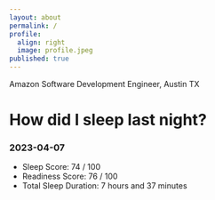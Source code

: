 ```yaml
---
layout: about
permalink: /
profile:
  align: right
  image: profile.jpeg
published: true
---
```


Amazon Software Development Engineer, Austin TX

# How did I sleep last night? 
### 2023-04-07
- Sleep Score: 74 / 100
- Readiness Score: 76 / 100 
- Total Sleep Duration: 7 hours and 37 minutes

